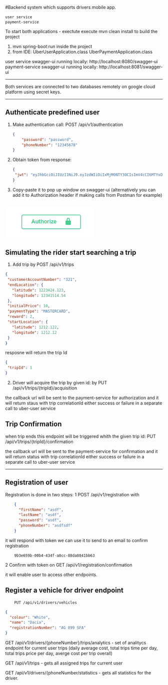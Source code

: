 #Backend system which supports drivers mobile app.
```
user service
payment-service
```
To start both applications - exectute
execute mvn clean install to build the project

1. mvn spring-boot:run inside the project
2. from IDE:
    UberUserApplication.class
    UberPaymentApplication.class

user service swagger-ui running locally: http://localhost:8080/swagger-ui
payment-service swagger-ui running locally: http://localhost:8081/swagger-ui
***
Both services are connected to two databases remotely on google cloud platform using secret keys.
***

## Authenticate predefined user 
1. Make authentication call:
POST /api/v1/authentication
    ```json
    {
        "password": "password",
        "phoneNumber": "12345678"
    }
   ```
2. Obtain token from response:
   ```json
   {
    "jwt": "eyJhbGciOiJIUzI1NiJ9.eyJzdWIiOiIxMjM0NTY3OCIsImV4cCI6MTYxOTQ4MTg2MywiaWF0IjoxNjE5NDQ1ODYzfQ.ZF92tVzmQSlAENytXS-Evxq6haH662OaPdlguCgy-Ys"
   }
   ```
3. Copy-paste it to pop up window on swagger-ui (alternatively you can add it to Authorization header if making calls from Postman for example)

![img.png](img.png)
---------------------------

## Simulating the rider start searching a trip
1. Add trip by 
   POST /api/v1/trips
 ```json
{
  "customerAccountNumber": "321",
  "endLocation": {
    "latitude": 1223424.123,
    "longitude": 12341514.54
  },
  "initialPrice": 10,
  "paymentType": "MASTERCARD",
  "reward": 2,
  "startLocation": {
    "latitude": 1212.122,
    "longitude": 1212.12
  }
}
``` 

resposne will return the trip Id
   ```json
   {
    "tripId": 1
   }
   ```
2. Driver will acquire the trip by given id:
   by PUT /api/v1/trips/{tripId}/acquisition 

the callback url will be sent to the payment-service for authorization and it will return staus with trip correlationId either success or failure in a separate call to uber-user service

## Trip Confirmation
when trip ends this endpoint will be triggered whith the given trip id:
PUT /api/v1/trips/{tripId}/confirmation

the callback url will be sent to the payment-service for confirmation and it will return status with trip correlationId either success or failure in a separate call to uber-user service

------------------------------

## Registration of user

Registration is done in two steps:
1 POST /api/v1/registration with 

```json
    {
      "firstName": "asdf",
      "lastName": "asdf",
      "password": "asdf",
      "phoneNumber": "asdfsdf"
    }
```
it will respond with token we can use it to send to an email to confirm registration
```text
    9b3e659b-00b4-434f-a8cc-88da8841bb63
```
2 Confirm with token on 
 GET /api/v1/registration/confirmation

it will enable user to access other endpoints.

## Register a vehicle for driver endpoint
        PUT /api/v1/drivers/vehicles
```json
{
  "colour": "White",
  "name": "Dacia",
  "registrationNumber": "AG 899 SFA"
}
```


GET /api/v1/drivers/{phoneNumber}/trips/analytics - set of analitycs endpoint for current user  trips (daily average cost, total trips time per day, total trips price per day, averge cost per trip overall)

GET /api/v1/trips - gets all assigned trips for current user

GET /api/v1/drivers/{phoneNumber/statistics - gets all statistics for the driver.


